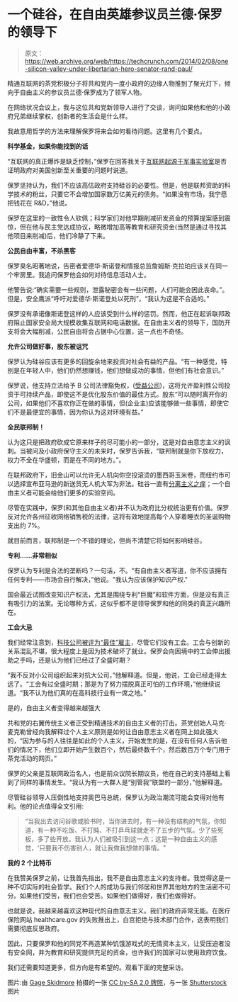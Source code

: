 # 一个硅谷，在自由英雄参议员兰德·保罗的领导下

> 原文：<https://web.archive.org/web/https://techcrunch.com/2014/02/08/one-silicon-valley-under-libertarian-hero-senator-rand-paul/>

精通互联网的茶党积极分子将共和党内一度小政府的边缘人物推到了聚光灯下，倾向于自由主义的参议员兰德·保罗成为了领军人物。

在网络状况会议上，我与这位共和党新领导人进行了交谈，询问如果他和他的小政府兄弟继续掌权，创新者的生活会是什么样。

我故意用哲学的方法来理解保罗将来会如何看待问题。这里有几个要点。

**科学基金，如果你能找到的话**

“互联网的真正爆炸是缺乏控制，”保罗在回答我关于[互联网起源于军事实验室](https://web.archive.org/web/20221005122852/https://beta.techcrunch.com/2012/07/06/ron-pauls-anti-net-neutrality-internet-freedom-campaign-distorts-liberty/)是否证明政府对美国创新至关重要的问题时说道。

保罗坚持认为，我们不应该高估政府支持硅谷的必要性。但是，他是联邦资助的科学技术的粉丝，只要它不会增加国家数万亿美元的债务。“如果没有市场，我宁愿把钱花在 R&D，”他说。

保罗在这里的一致性令人钦佩；科学家们对他早期削减研发资金的预算提案感到震惊，但在他与民主党达成协议，略微增加高等教育和研究资金(当然是通过寻找其他项目来削减)后，他们冷静了下来。

**公民自由丰富，不杀黑客**

保罗臭名昭著地说，告密者爱德华·斯诺登和情报总监詹姆斯·克拉珀应该关在同一个牢房里。我追问保罗他会如何对待信息活动人士。

他警告说:“确实需要一些规则，泄露秘密会有一些问题，人们可能会因此丧命。”。但是，安全鹰派“呼吁对爱德华·斯诺登处以死刑”，“我认为这是不合适的。”

保罗没有承诺像斯诺登这样的人应该受到什么样的惩罚。然而，他正在起诉联邦政府阻止国家安全局大规模收集互联网和电话数据。在自由主义者的领导下，国防开支将会大幅削减，公民自由将会占据中心位置，这一点也不奇怪。

**允许公司做好事，股东被诅咒**

保罗认为硅谷应该有更多的回旋余地来投资对社会有益的产品。“有一种感觉，特别是在年轻人中，他们仍然想赚钱，他们想做成功的事情，但他们有社会意识。”

保罗说，他支持立法给予 B 公司法律豁免权，([受益公司](https://web.archive.org/web/20221005122852/http://en.wikipedia.org/wiki/Benefit_corporation))，这将允许盈利性公司投资于可持续产品，即使这不是优化股东价值的最佳方式。股东“可以随时离开你的公司，如果他们不喜欢你正在做的事情，但(企业主)应该能够做一些事情，即使它们不是最便宜的事情，因为你认为这对环境有益。”

**全民联邦制！**

认为这只是把政府砍成它原来样子的尽可能小的一部分，这是对自由意志主义的讽刺。当被问及小政府保守主义的未来时，保罗告诉我，“联邦制就是你下放权力，权力不全在华盛顿，而是在不同的地方。”。

在联邦政府下，旧金山可以允许无人机向你空投滚烫的墨西哥玉米卷，而纽约市可以选择宣布亚马逊的新送货无人机大军为非法。硅谷一直有[分离主义之痒](https://web.archive.org/web/20221005122852/https://beta.techcrunch.com/2013/12/19/tim-draper-six-californias-secede-silicon-valley-ballot-initiative/)；一个自由主义者可能会给他们更多的实验空间。

尽管在实践中，保罗(和其他自由主义者)并不认为政府比分权统治更有价值。保罗反对允许各州征收网络销售税的法律，这将有效地提高每个人穿着睡衣的圣诞购物支出约 7%。

就目前而言，联邦制是一个不错的理论，但尚不清楚它将如何影响硅谷。

**专利……非常相似**

保罗认为专利是合法的垄断吗？一句话，不。“有自由主义者写道，你不应该拥有任何专利——市场会自行解决，”他说。"我认为应该保护知识产权."

国会最近试图改变知识产权法，尤其是围绕专利“巨魔”和软件方面，但是没有真正有吸引力的法案。无论哪种方式，这似乎都不是领导保罗和他的同类的真正兴趣所在。

**工会大忌**

我们经常注意到，[科技公司被评为“最佳”雇主](https://web.archive.org/web/20221005122852/https://beta.techcrunch.com/2012/12/13/why-facebook-the-best-company-to-work-for-doesnt-need-a-union/)，尽管它们没有工会。工会与创新的关系混乱不堪，很大程度上是因为技术破坏了就业。保罗会向困境中的工会伸出援助之手吗，还是认为他们已经过了全盛时期？

“我不反对小公司组织起来对抗大公司，”他解释道。但是，他说，工会已经走得太远了。“工会有过全盛时期；那是为了努力摆脱真正可怕的工作环境，”他继续说道。“我不认为他们真的在高科技行业有一席之地。”

是的，自由主义者变得越来越强大

共和党的右翼传统主义者正受到精通技术的自由主义者的打击。茶党创始人马克·麦克勒曾经向我解释过个人主义原则是如何让自由意志主义者在网上如此强大的，“因为参与的人往往是如此的个人主义，开始发生的是，在没有任何人告诉他们的情况下，他们立即开始产生数百个，然后最终数千个，然后数百万个专门用于茶党活动的网页。”

保罗的父亲是互联网政治名人，也是前众议院长期议员，他在自己的支持基础上看到了同样的事情发生。“我认为有一大群人是“别管我”联盟的一部分，”他解释道。

尽管硅谷领导人压倒性地支持奥巴马总统，保罗认为政治潮流可能会变得对他有利。他的论点值得全文引用:

> “当我出去访问谷歌或脸书时，当你进去时，有一种没有结构的气氛，你知道，有一种不吃饭、不打盹、不打乒乓球就走不了五步的气氛。少了些死板，多了些开放。我认为人们被吸引到这一点；这是一种自由主义的感觉，‘只要我不伤害别人，就让我做我想做的事情。"

**我的 2 个比特币**

在我赞美保罗之前，让我首先指出，我不是自由意志主义的支持者。我觉得这是一种不切实际的社会哲学。我们个人的成功与我们邻居和世界其他地方的生活密不可分。如果他们受苦，我们也会受苦。如果他们做得好，我们也做得好。

也就是说，我越来越喜欢这种现代的自由意志主义。我们的政府非常无能。在医疗保险网站 healthcare.gov 的失败推出上，白宫拒绝与技术部门合作，这表明我们需要彻底反思政府。

因此，只要保罗和他的同党不再造某种饥饿游戏式的无情资本主义，让受压迫者没有安全网，并为教育和研究提供充足的资金，也许我们的国家可以使用政府饮食。

我们还需要知道更多，但方向是有希望的。观看下面的完整采访。

图片:由 [Gage Skidmore](https://web.archive.org/web/20221005122852/http://www.flickr.com/photos/gageskidmore/6157763788/) 拍摄的一张 [CC by-SA 2.0 牌照](https://web.archive.org/web/20221005122852/http://creativecommons.org/licenses/by-sa/2.0/deed.en)，与一张 [Shutterstock](https://web.archive.org/web/20221005122852/http://www.shutterstock.com/) 图片